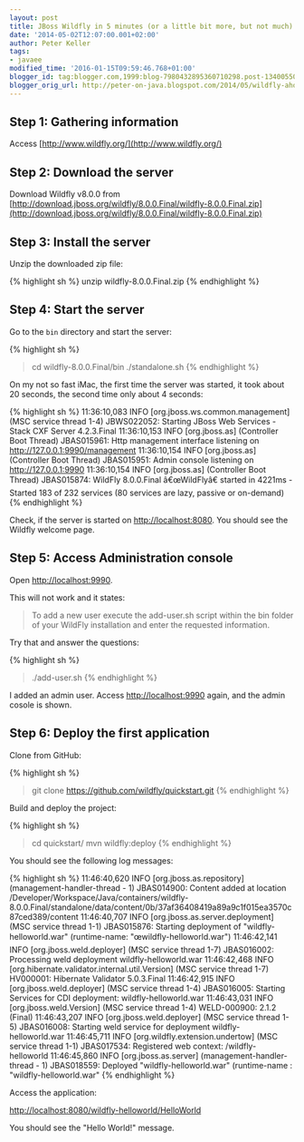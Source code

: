 ```yaml
---
layout: post
title: JBoss Wildfly in 5 minutes (or a little bit more, but not much)
date: '2014-05-02T12:07:00.001+02:00'
author: Peter Keller
tags:
- javaee
modified_time: '2016-01-15T09:59:46.768+01:00'
blogger_id: tag:blogger.com,1999:blog-7980432895360710298.post-1340055066418424567
blogger_orig_url: http://peter-on-java.blogspot.com/2014/05/wildfly-ahoy-in-5-minutes-or-little-bit.html
---
```


## Step 1: Gathering information

Access [http://www.wildfly.org/](http://www.wildfly.org/)

## Step 2: Download the server

Download Wildfly v8.0.0 from [http://download.jboss.org/wildfly/8.0.0.Final/wildfly-8.0.0.Final.zip](http://download.jboss.org/wildfly/8.0.0.Final/wildfly-8.0.0.Final.zip)

## Step 3: Install the server 

Unzip the downloaded zip file:

{% highlight sh  %}
unzip wildfly-8.0.0.Final.zip
{% endhighlight %}    

## Step 4: Start the server  

Go to the `bin` directory and start the server:

{% highlight sh  %}
> cd wildfly-8.0.0.Final/bin
> ./standalone.sh
{% endhighlight %}    

On my not so fast iMac, the first time the server was started, it took about 20 seconds, 
the second time only about 4 seconds:

{% highlight sh  %}
11:36:10,083 INFO   [org.jboss.ws.common.management] (MSC service thread 1-4) JBWS022052: Starting JBoss Web Services - Stack CXF Server 4.2.3.Final
11:36:10,153 INFO   [org.jboss.as] (Controller Boot Thread) JBAS015961: Http management interface listening on http://127.0.0.1:9990/management
11:36:10,154 INFO   [org.jboss.as] (Controller Boot Thread) JBAS015951: Admin console listening on http://127.0.0.1:9990
11:36:10,154 INFO   [org.jboss.as] (Controller Boot Thread) JBAS015874: WildFly 8.0.0.Final â€œWildFlyâ€ started in 4221ms - Started 183 of 232 services (80 services are lazy, passive or on-demand)
{% endhighlight %}    

Check, if the server is started on [http://localhost:8080](http://localhost:8080). You should see 
the Wildfly welcome page.

## Step 5: Access Administration console

Open [http://localhost:9990](http://localhost:9990).

This will not work and it states:

> To add a new user execute the add-user.sh script within the bin folder of your 
WildFly installation and enter the requested information.

Try that and answer the questions:

{% highlight sh  %}
> ./add-user.sh 
{% endhighlight %}    

I added an admin user. Access [http://localhost:9990](http://localhost:9990) again, and 
the admin cosole is shown.

## Step 6: Deploy the first application

Clone from GitHub:

{% highlight sh  %}
> git clone https://github.com/wildfly/quickstart.git
{% endhighlight %}    

Build and deploy the project:

{% highlight sh  %}
> cd quickstart/ 
> mvn wildfly:deploy
{% endhighlight %}    

You should see the following log messages:

{% highlight sh  %}
11:46:40,620 INFO   [org.jboss.as.repository] (management-handler-thread - 1) JBAS014900: Content added at location /Developer/Workspace/Java/containers/wildfly-8.0.0.Final/standalone/data/content/0b/37af36408419a89a9c1f015ea3570c87ced389/content
11:46:40,707 INFO   [org.jboss.as.server.deployment] (MSC service thread 1-1) JBAS015876: Starting deployment of "wildfly-helloworld.war" (runtime-name: "œwildfly-helloworld.war")
11:46:42,141 INFO   [org.jboss.weld.deployer] (MSC service thread 1-7) JBAS016002: Processing weld deployment wildfly-helloworld.war
11:46:42,468 INFO   [org.hibernate.validator.internal.util.Version] (MSC service thread 1-7) HV000001: Hibernate Validator 5.0.3.Final
11:46:42,915 INFO   [org.jboss.weld.deployer] (MSC service thread 1-4) JBAS016005: Starting Services for CDI deployment: wildfly-helloworld.war
11:46:43,031 INFO   [org.jboss.weld.Version] (MSC service thread 1-4) WELD-000900: 2.1.2 (Final)
11:46:43,207 INFO   [org.jboss.weld.deployer] (MSC service thread 1-5) JBAS016008: Starting weld service for deployment wildfly-helloworld.war
11:46:45,711 INFO   [org.wildfly.extension.undertow] (MSC service thread 1-1) JBAS017534: Registered web context: /wildfly-helloworld
11:46:45,860 INFO   [org.jboss.as.server] (management-handler-thread - 1) JBAS018559: Deployed "wildfly-helloworld.war" (runtime-name : "wildfly-helloworld.war"
{% endhighlight %}    

Access the application:

[http://localhost:8080/wildfly-helloworld/HelloWorld](http://localhost:8080/wildfly-helloworld/HelloWorld)

You should see the \"Hello World\!\" message.
